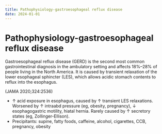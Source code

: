 ```yaml
---
title: Pathophysiology-gastroesophageal reflux disease
date: 2024-01-01
---
```

# Pathophysiology-gastroesophageal reflux disease
 Gastroesophageal reflux disease (GERD) is the second most common gastrointestinal diagnosis in the ambulatory setting and affects 18%–28% of people living in the North America. It is caused by transient relaxation of the lower esophageal sphincter (LES), which allows acidic stomach contents to reflux into the esophagus.

(JAMA 2020;324:2536)
* ↑ acid exposure in esophagus, caused by ↑ transient LES relaxations. Worsened by ↑ intraabd pressure (eg, obesity, pregnancy), ↓ esophagogastric motility, hiatal hernia. Rarely caused by ↑ secretory states (eg, Zollinger-Ellison).
* Precipitants: supine, fatty foods, caffeine, alcohol, cigarettes, CCB, pregnancy, obesity
